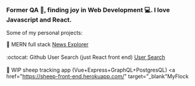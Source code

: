### Former QA :bug:, finding joy in Web Development :computer:. I love Javascript and React.

Some of my personal projects: 

:newspaper: MERN full stack <a href="https://explorenews.herokuapp.com/" target="_blank">News Explorer<a> <br> <br>
:octocat: Github User Search (just React front end) <a href="https://git-user-search-vk.herokuapp.com/" target="_blank">User Search<a> <br> <br>
:sheep: WIP sheep tracking app (Vue+Express+GraphQL+PostgresQL)  <a href="https://sheep-front-end.herokuapp.com/" target="_blank"MyFlock<a><br> <br>



<!--
**kavunveronika/kavunveronika** is a ✨ _special_ ✨ repository because its `README.md` (this file) appears on your GitHub profile.

Here are some ideas to get you started:

- 🔭 I’m currently working on ...
- 🌱 I’m currently learning ...
- 👯 I’m looking to collaborate on ...
- 🤔 I’m looking for help with ...
- 💬 Ask me about ...
- 📫 How to reach me: ...
- 😄 Pronouns: ...
- ⚡ Fun fact: ...
-->
